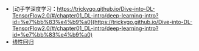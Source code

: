 - [动手学深度学习：https://trickygo.github.io/Dive-into-DL-TensorFlow2.0/#/chapter01_DL-intro/deep-learning-intro?id=%e7%bb%83%e4%b9%a0](https://trickygo.github.io/Dive-into-DL-TensorFlow2.0/#/chapter01_DL-intro/deep-learning-intro?id=%e7%bb%83%e4%b9%a0)
- [线性回归](https://codeantenna.com/a/cidNbrhvht)